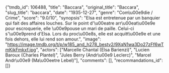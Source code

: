 {"tmdb_id": 106488, "title": "Baccara", "original_title": "Baccara", "slug_title": "baccara", "date": "1935-12-27", "genre": "Com\u00e9die / Crime", "score": "9.0/10", "synopsis": "Elsa est entretenue par un banquier qui fait des affaires louches. Sur le point d'\u00eatre arr\u00eat\u00e9e pour escroquerie, elle \u00e9pouse un mari de paille. Celui-ci s'\u00e9prend d'Elsa. Lors du proc\u00e8s, elle est acquitt\u00e9e et une fois dehors, elle lui rend son amour.", "image": "https://image.tmdb.org/t/p/w185_and_h278_bestv2/9XqN1wa3Do27zFf6wTmKikFmkxf.jpg", "actors": ["Marcelle Chantal (Elsa Barienzi)", "Lucien Baroux (Charles Plantel)", "Jules Berry (Andr\u00e9 Leclerc)", "Marcel Andr\u00e9 (Ma\u00eetre Lebel)"], "comments": [], "recommandations_id": []}